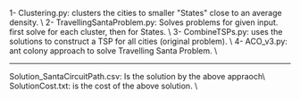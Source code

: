 
  1- Clustering.py: clusters the cities to smaller "States" close to an average density. \ 
  2- TravellingSantaProblem.py: Solves problems for given input. first solve for each cluster, then for States.  \ 
  3- CombineTSPs.py: uses the solutions to construct a TSP for all cities (original problem).  \ 
  4- ACO_v3.py: ant colony approach to solve Travelling Santa Problem. \ 

---
  Solution_SantaCircuitPath.csv: Is the solution by the above appraoch\ 
  SolutionCost.txt: is the cost of the above solution. \ 
